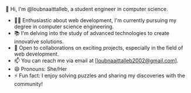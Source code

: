 
👋 Hi, I'm @loubnaaittalleb, a student engineer in computer science.

- 👩‍💻 Enthusiastic about web development, I'm currently pursuing my degree in computer science engineering.
- 📚 I'm delving into the study of advanced technologies to create innovative solutions.
- 💼 Open to collaborations on exciting projects, especially in the field of web development.
- 📫 You can reach me via email at [loubnaaittalleb2002@gmail.com].
- 😄 Pronouns: She/Her
- ⚡ Fun fact: I enjoy solving puzzles and sharing my discoveries with the community!

<!---
loubnaaittalleb/loubnaaittalleb is a ✨ special ✨ repository because its `README.md` (this file) appears on your GitHub profile.
You can click the Preview link to take a look at your changes.
--->
